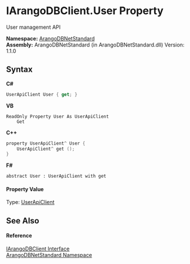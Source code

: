 # IArangoDBClient.User Property 
 

User management API

**Namespace:**&nbsp;<a href="069489ce-b545-4054-943a-23b806da64e9">ArangoDBNetStandard</a><br />**Assembly:**&nbsp;ArangoDBNetStandard (in ArangoDBNetStandard.dll) Version: 1.1.0

## Syntax

**C#**<br />
``` C#
UserApiClient User { get; }
```

**VB**<br />
``` VB
ReadOnly Property User As UserApiClient
	Get
```

**C++**<br />
``` C++
property UserApiClient^ User {
	UserApiClient^ get ();
}
```

**F#**<br />
``` F#
abstract User : UserApiClient with get

```


#### Property Value
Type: <a href="f54e6b38-3de3-781d-5641-dfc7e1ee3ab4">UserApiClient</a>

## See Also


#### Reference
<a href="f1dfcddb-16e2-4d32-96b6-9aba6dc06578">IArangoDBClient Interface</a><br /><a href="069489ce-b545-4054-943a-23b806da64e9">ArangoDBNetStandard Namespace</a><br />